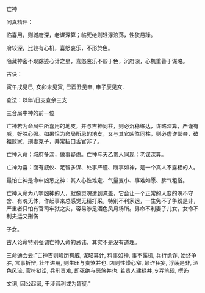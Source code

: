 亡神

问真精评：

临喜用，则城府深，老谋深算；临死绝则轻浮浪荡，性狭易躁。

府较深，比较有心机，喜怒哀乐，不形於色。

隐藏神密不现踪迹心计之星，喜怒哀乐不形于色，沉府深，心机重善于谋略。

古诀：

寅午戌见巳, 亥卯未见寅, 巳酉丑见申, 申子辰见亥.

查法：以年\日支查余三支

三合局中神的前一位

亡神若为命局中所喜用的地支，并与吉神同柱，则必沉稳练达，谋略深算，严谨有威，好胜心强。如果恰为命局所忌的地支，又与其它凶煞同柱，则必虚诈鄙吝，破祖败家、刑妻克子，并常招口舌官非了。

亡神入命：城府多深，做事疑虑。亡神与天乙贵人同现：老谋深算。

亡神为喜：面有威仪、足智多谋、处事严谨、断事如神，是一个真人不露相的人。

最怕亡神是命中凶忌之神：其人心性难定、气量变小、事难如愿、脾气粗俗。

亡神入命为八字凶神的人，就像灵魂遭到淹盖，它会让一个正常的人变的魂不守舍、有魂无体，作起事来总感觉无精打采，特别不利家运，一生免不了争纷是非，严重者只怕有官司牢狱之灾，容易涉足酒色风月场所。男命不利妻子儿女，女命不利夫运又刑伤

子女。

古人论命特别强调亡神入命的忌讳，其实不是没有道理。

三命通会云:"亡神吉则峻历有威, 谋略算计, 料事如神, 事不露机, 兵行诡诈, 始终争胜, 言事折辩, 壮年进用, 则生旺与贵煞并也. 凶则性燥心窄, 颠诈狂妄, 浮荡是非, 酒色风流, 官符狱讼, 兵刑责难, 即死绝与恶煞并也. 若贵人建禄并,专弄笔砚, 撰饰

文词, 因公起家, 干涉官利或为胥徒."

